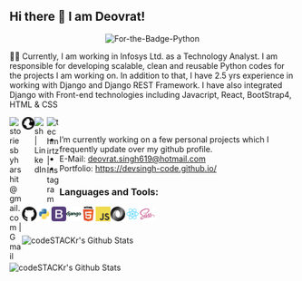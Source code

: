 ## Hi there 👋 I am Deovrat!
</p>
<p align="center">
 <img alt="For-the-Badge-Python" src="https://media-exp1.licdn.com/dms/image/C5616AQG3e0dKqtw8yw/profile-displaybackgroundimage-shrink_350_1400/0?e=1601510400&v=beta&t=MCFG48U3sq6vK2S0lH-lsw5fSRFJGNNqmcVqFIq2KmU">

  
 
</p>


👨‍🎓 Currently, I am working in Infosys Ltd. as a Technology Analyst. I am responsible for developing scalable, clean and reusable Python codes for the projects I am working on. In addition to that, I have 2.5 yrs experience in working with Django and Django REST Framework.
I have also integrated Django with Front-end technologies including Javacript, React, BootStrap4, HTML & CSS


[<img align="left" alt="storiesbyharshit@gmail.com | Gmail" width="22px" src="https://cdn.jsdelivr.net/npm/simple-icons@3.3.0/icons/gmail.svg" />](mailto:deovrat.singh619@hotmail.com)
[<img align="left" alt="myport" width="22px" src="https://raw.githubusercontent.com/iconic/open-iconic/master/svg/globe.svg" />](https://devsingh-code.github.io/)

[<img align="left" alt="sh | LinkedIn" width="22px" src="https://cdn.jsdelivr.net/npm/simple-icons@v3/icons/linkedin.svg" />](https://www.linkedin.com/in/deovrat-singh-8abb69102/)
[<img align="left" alt="techmirtz | Instagram" width="22px" src="https://cdn.jsdelivr.net/npm/simple-icons@v3/icons/instagram.svg" />](https://www.instagram.com/traveller_with_canon)

<br>
 
 
 
- I’m currently working on a few personal projects which I frequently update over my github profile.
- E-Mail: deovrat.singh619@hotmail.com
- Portfolio: https://devsingh-code.github.io/

### Languages and Tools:


<img align="left" alt="GitHub" width="26px" src="https://raw.githubusercontent.com/github/explore/78df643247d429f6cc873026c0622819ad797942/topics/github/github.png" />
<img align="left" alt="Python" width="26px" src="https://raw.githubusercontent.com/github/explore/80688e429a7d4ef2fca1e82350fe8e3517d3494d/topics/python/python.png" />
<img align="left" alt="Python" width="26px" src="https://raw.githubusercontent.com/github/explore/80688e429a7d4ef2fca1e82350fe8e3517d3494d/topics/bootstrap/bootstrap.png" />
<img align="left" alt="Python" width="26px" src="https://raw.githubusercontent.com/github/explore/80688e429a7d4ef2fca1e82350fe8e3517d3494d/topics/django/django.png" />
<img align="left" alt="Python" width="26px" src="https://raw.githubusercontent.com/github/explore/80688e429a7d4ef2fca1e82350fe8e3517d3494d/topics/html/html.png" />
<img align="left" alt="Python" width="26px" src="https://raw.githubusercontent.com/github/explore/80688e429a7d4ef2fca1e82350fe8e3517d3494d/topics/javascript/javascript.png" />
<img align="left" alt="Python" width="26px" src="https://raw.githubusercontent.com/github/explore/80688e429a7d4ef2fca1e82350fe8e3517d3494d/topics/json/json.png" />
<img align="left" alt="Python" width="26px" src="https://raw.githubusercontent.com/github/explore/80688e429a7d4ef2fca1e82350fe8e3517d3494d/topics/react/react.png" />

<img align="left" alt="Python" width="26px" src="https://raw.githubusercontent.com/github/explore/80688e429a7d4ef2fca1e82350fe8e3517d3494d/topics/sass/sass.png" />


<br />

<br />
<br />

<img align="left" alt="codeSTACKr's Github Stats" src="https://github-readme-stats.vercel.app/api?username=devsingh-code&show_icons=true&hide_border=false&theme=tokyonight&hide=contribs,issues,prs" />
<br/>


<p align="left">
 <br/>
<img align="left" alt="codeSTACKr's Github Stats" src="https://github-readme-stats.vercel.app/api/top-langs/?username=devsingh-code&layout=compact" />
</p>





